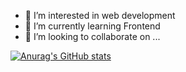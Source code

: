 
- 👀 I’m interested in web development
- 🌱 I’m currently learning Frontend 
- 💞️ I’m looking to collaborate on ...
<!---
hanfx/hanfx is a ✨ special ✨ repository because its `README.md` (this file) appears on your GitHub profile.
You can click the Preview link to take a look at your changes.
--->

[![Anurag's GitHub stats](https://github-readme-stats.vercel.app/api?username=hanfx&count_private=true&show_icons=true)](https://github.com/anuraghazra/github-readme-stats)

